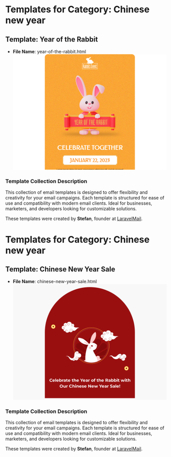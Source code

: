 # Templates for Category: Chinese new year

## Template: Year of the Rabbit
- **File Name**: year-of-the-rabbit.html
![Thumbnail for Year of the Rabbit](./year-of-the-rabbit.png)

### Template Collection Description
This collection of email templates is designed to offer flexibility and creativity for your email campaigns. Each template is structured for ease of use and compatibility with modern email clients. Ideal for businesses, marketers, and developers looking for customizable solutions.

These templates were created by **Stefan**, founder at [LaravelMail](https://laravelmail.com).

# Templates for Category: Chinese new year

## Template: Chinese New Year Sale
- **File Name**: chinese-new-year-sale.html
![Thumbnail for Chinese New Year Sale](./chinese-new-year-sale.png)

### Template Collection Description
This collection of email templates is designed to offer flexibility and creativity for your email campaigns. Each template is structured for ease of use and compatibility with modern email clients. Ideal for businesses, marketers, and developers looking for customizable solutions.

These templates were created by **Stefan**, founder at [LaravelMail](https://laravelmail.com).

